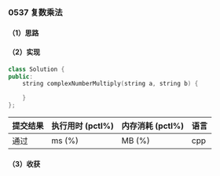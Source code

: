 ### 0537 复数乘法

#### （1）思路

#### （2）实现

```cpp
class Solution {
public:
    string complexNumberMultiply(string a, string b) {

    }
};
```

| 提交结果 | 执行用时 (pctl%) | 内存消耗 (pctl%) | 语言 |
|:---------|:-----------------|:-----------------|:-----|
| 通过     |  ms (%)   |  MB (%)  | cpp  |

#### （3）收获
